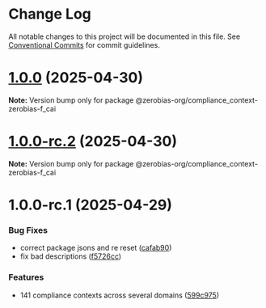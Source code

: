 # Change Log

All notable changes to this project will be documented in this file.
See [Conventional Commits](https://conventionalcommits.org) for commit guidelines.

# [1.0.0](https://github.com/zerobias-org/compliance_context/compare/@zerobias-org/compliance_context-zerobias-f_cai@1.0.0-rc.2...@zerobias-org/compliance_context-zerobias-f_cai@1.0.0) (2025-04-30)

**Note:** Version bump only for package @zerobias-org/compliance_context-zerobias-f_cai





# [1.0.0-rc.2](https://github.com/zerobias-org/compliance_context/compare/@zerobias-org/compliance_context-zerobias-f_cai@1.0.0-rc.1...@zerobias-org/compliance_context-zerobias-f_cai@1.0.0-rc.2) (2025-04-30)

**Note:** Version bump only for package @zerobias-org/compliance_context-zerobias-f_cai





# 1.0.0-rc.1 (2025-04-29)


### Bug Fixes

* correct package jsons and re reset ([cafab90](https://github.com/zerobias-org/compliance_context/commit/cafab90b3771e45ffeefa4ea2dca415266baa99f))
* fix bad descriptions ([f5726cc](https://github.com/zerobias-org/compliance_context/commit/f5726cc749df176f6d8e37f3d2ed07b1302f60e5))


### Features

* 141 compliance contexts across several domains ([599c975](https://github.com/zerobias-org/compliance_context/commit/599c975fcf3da5bbfffe4113c7f5f793e5231e68))
